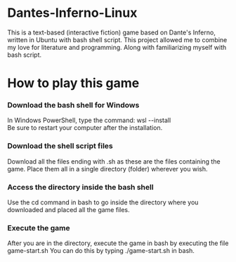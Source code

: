 # Dantes-Inferno-Linux
This is a text-based (interactive fiction) game based on Dante's Inferno, written in Ubuntu with bash shell script.
This project allowed me to combine my love for literature and programming. Along with familiarizing myself with bash script.

# How to play this game 

### Download the bash shell for Windows 
In Windows PowerShell, type the command: wsl --install    
Be sure to restart your computer after the installation. 

### Download the shell script files 
Download all the files ending with .sh as these are the files containing the game. Place them all in a single directory (folder) wherever you wish. 

### Access the directory inside the bash shell 
Use the cd command in bash to go inside the directory where you downloaded and placed all the game files. 

### Execute the game
After you are in the directory, execute the game in bash by executing the file game-start.sh    You can do this by typing ./game-start.sh in bash. 

